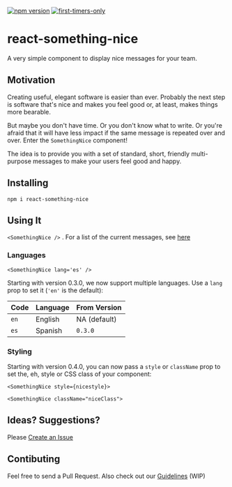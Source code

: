 [![npm version](https://badge.fury.io/js/react-something-nice.svg)](https://badge.fury.io/js/react-something-nice)
[![first-timers-only](https://img.shields.io/badge/first--timers--only-friendly-blue.svg?style=flat-square)](https://www.firsttimersonly.com/)

# react-something-nice

A very simple component to display nice messages for your team.

## Motivation

Creating useful, elegant software is easier than ever. Probably the next step is software that's nice and
makes you feel good or, at least, makes things more bearable.

But maybe you don't have time. Or you don't know what to write. Or you're afraid that it will have less
impact if the same message is repeated over and over. Enter the `SomethingNice` component!

The idea is to provide you with a set of standard, short, friendly multi-purpose messages to make your users
feel good and happy.

## Installing

`npm i react-something-nice`

## Using It

`<SomethingNice />` . For a list of the current messages, see 
[here](https://github.com/xnt/react-something-nice/blob/e3b2d7ab17095dd5b0026f61538981a214594f54/src/messages.js#L3)

### Languages

`<SomethingNice lang='es' />`

Starting with version 0.3.0, we now support multiple languages. Use a `lang` prop to set it (`'en'` is the
default):

| Code | Language | From Version |
| ---- | -------- | ------------ |
| `en` | English  | NA (default) |
| `es` | Spanish  | `0.3.0`      |

### Styling

Starting with version 0.4.0, you can now pass a `style` or `className` prop to set the, eh, style or CSS class
of your component:

`<SomethingNice style={nicestyle}>`

`<SomethingNice className="niceClass">`

## Ideas? Suggestions?

Please [Create an Issue](https://github.com/xnt/react-something-nice/issues)

## Contibuting

Feel free to send a Pull Request. Also check out our 
[Guidelines](https://github.com/xnt/react-something-nice/blob/master/CONTRIBUTING.md) (WIP)
